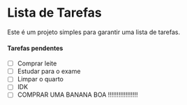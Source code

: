 # Lista de Tarefas
Este é um projeto simples para garantir uma lista de tarefas.
#### Tarefas pendentes
- [ ] Comprar leite
- [ ] Estudar para o exame
- [ ] Limpar o quarto
- [ ] IDK
- [ ] COMPRAR UMA BANANA BOA !!!!!!!!!!!!!!!!!
